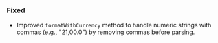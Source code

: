 ### Fixed
- Improved `formatWithCurrency` method to handle numeric strings with commas (e.g., "21,00.0") by removing commas before parsing.
